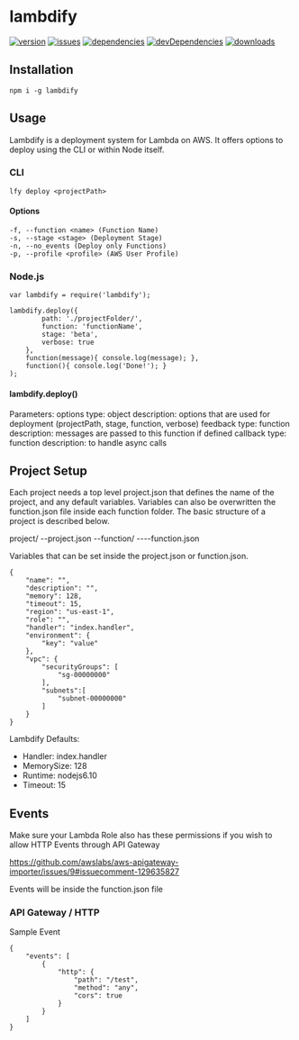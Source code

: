 # lambdify
[![version](https://badge.fury.io/js/lambdify.svg)](http://badge.fury.io/js/lambdify)
[![issues](https://img.shields.io/github/issues/Prefinem/lambdify.svg)](https://github.com/Prefinem/lambdify/issues)
[![dependencies](https://david-dm.org/Prefinem/lambdify.svg)](https://david-dm.org/Prefinem/lambdify)
[![devDependencies](https://david-dm.org/Prefinem/lambdify/dev-status.svg)](https://david-dm.org/Prefinem/lambdify#info=devDependencies)
[![downloads](http://img.shields.io/npm/dm/lambdify.svg)](https://www.npmjs.com/package/lambdify)

## Installation

    npm i -g lambdify

## Usage

Lambdify is a deployment system for Lambda on AWS.  It offers options to deploy using the CLI or within Node itself.

### CLI

    lfy deploy <projectPath>

#### Options

    -f, --function <name> (Function Name)
    -s, --stage <stage> (Deployment Stage)
    -n, --no_events (Deploy only Functions)
    -p, --profile <profile> (AWS User Profile)

### Node.js

    var lambdify = require('lambdify');

    lambdify.deploy({
            path: './projectFolder/',
            function: 'functionName',
            stage: 'beta',
            verbose: true
        },
        function(message){ console.log(message); },
        function(){ console.log('Done!'); }
    );

#### lambdify.deploy()

Parameters:
    options
        type: object
        description: options that are used for deployment (projectPath, stage, function, verbose)
    feedback
        type: function
        description: messages are passed to this function if defined
    callback
        type: function
        description: to handle async calls


## Project Setup

Each project needs a top level project.json that defines the name of the project, and any default variables.  Variables can also be overwritten the function.json file inside each function folder.  The basic structure of a project is described below.

project/
--project.json
--function/
----function.json

Variables that can be set inside the project.json or function.json.

    {
        "name": "",
        "description": "",
        "memory": 128,
        "timeout": 15,
        "region": "us-east-1",
        "role": "",
        "handler": "index.handler",
        "environment": {
            "key": "value"
        },
        "vpc": {
            "securityGroups": [
                "sg-00000000"
            ],
            "subnets":[
                "subnet-00000000"
            ]
        }
    }

Lambdify Defaults:

* Handler: index.handler
* MemorySize: 128
* Runtime: nodejs6.10
* Timeout: 15


## Events

Make sure your Lambda Role also has these permissions if you wish to allow HTTP Events through API Gateway

https://github.com/awslabs/aws-apigateway-importer/issues/9#issuecomment-129635827

Events will be inside the function.json file

### API Gateway / HTTP

Sample Event

    {
        "events": [
            {
                "http": {
                    "path": "/test",
                    "method": "any",
                    "cors": true
                }
            }
        ]
    }

